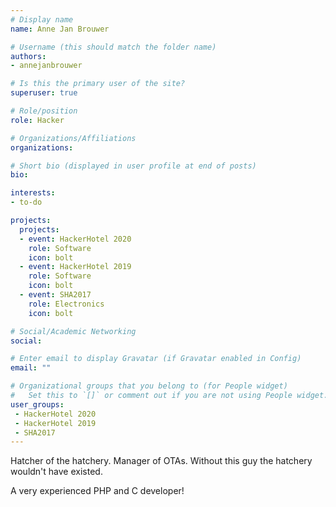 ```yaml
---
# Display name
name: Anne Jan Brouwer

# Username (this should match the folder name)
authors:
- annejanbrouwer

# Is this the primary user of the site?
superuser: true

# Role/position
role: Hacker

# Organizations/Affiliations
organizations: 

# Short bio (displayed in user profile at end of posts)
bio: 

interests:
- to-do

projects:
  projects:
  - event: HackerHotel 2020
    role: Software
    icon: bolt
  - event: HackerHotel 2019
    role: Software
    icon: bolt
  - event: SHA2017
    role: Electronics
    icon: bolt

# Social/Academic Networking
social:

# Enter email to display Gravatar (if Gravatar enabled in Config)
email: ""

# Organizational groups that you belong to (for People widget)
#   Set this to `[]` or comment out if you are not using People widget.
user_groups:
 - HackerHotel 2020
 - HackerHotel 2019
 - SHA2017
---
```


Hatcher of the hatchery. Manager of OTAs. Without this guy the hatchery wouldn't have existed.

A very experienced PHP and C developer!
